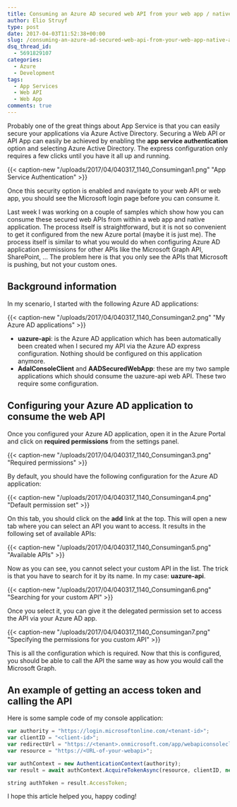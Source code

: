 ```yaml
---
title: Consuming an Azure AD secured web API from your web app / native app
author: Elio Struyf
type: post
date: 2017-04-03T11:52:38+00:00
slug: /consuming-an-azure-ad-secured-web-api-from-your-web-app-native-app/
dsq_thread_id:
  - 5691829107
categories:
  - Azure
  - Development
tags:
  - App Services
  - Web API
  - Web App
comments: true
---
```


Probably one of the great things about App Service is that you can easily secure your applications via Azure Active Directory. Securing a Web API or API App can easily be achieved by enabling the **app service authentication** option and selecting Azure Active Directory. The express configuration only requires a few clicks until you have it all up and running.

{{< caption-new "/uploads/2017/04/040317_1140_Consumingan1.png" "App Service Authentication" >}}

Once this security option is enabled and navigate to your web API or web app, you should see the Microsoft login page before you can consume it.

Last week I was working on a couple of samples which show how you can consume these secured web APIs from within a web app and native application. The process itself is straightforward, but it is not so convenient to get it configured from the new Azure portal (maybe it is just me). The process itself is similar to what you would do when configuring Azure AD application permissions for other APIs like the Microsoft Graph API, SharePoint, ... The problem here is that you only see the APIs that Microsoft is pushing, but not your custom ones.

## Background information

In my scenario, I started with the following Azure AD applications:

{{< caption-new "/uploads/2017/04/040317_1140_Consumingan2.png" "My Azure AD applications" >}}

*   **uazure-api**: is the Azure AD application which has been automatically been created when I secured my API via the Azure AD express configuration. Nothing should be configured on this application anymore.
*   **AdalConsoleClient** and **AADSecuredWebApp**: these are my two sample applications which should consume the uazure-api web API. These two require some configuration.

## Configuring your Azure AD application to consume the web API

Once you configured your Azure AD application, open it in the Azure Portal and click on **required permissions** from the settings panel.

{{< caption-new "/uploads/2017/04/040317_1140_Consumingan3.png" "Required permissions" >}}

By default, you should have the following configuration for the Azure AD application:

{{< caption-new "/uploads/2017/04/040317_1140_Consumingan4.png" "Default permission set" >}}

On this tab, you should click on the **add** link at the top. This will open a new tab where you can select an API you want to access. It results in the following set of available APIs:

{{< caption-new "/uploads/2017/04/040317_1140_Consumingan5.png" "Available APIs" >}}

Now as you can see, you cannot select your custom API in the list. The trick is that you have to search for it by its name. In my case: **uazure-api**.

{{< caption-new "/uploads/2017/04/040317_1140_Consumingan6.png" "Searching for your custom API" >}}

Once you select it, you can give it the delegated permission set to access the API via your Azure AD app.

{{< caption-new "/uploads/2017/04/040317_1140_Consumingan7.png" "Specifying the permissions for you custom API" >}}

This is all the configuration which is required. Now that this is configured, you should be able to call the API the same way as how you would call the Microsoft Graph.

## An example of getting an access token and calling the API

Here is some sample code of my console application:

```javascript
var authority = "https://login.microsoftonline.com/<tenant-id>";
var clientID = "<client-id>";
var redirectUrl = "https://<tenant>.onmicrosoft.com/app/webapiconsoleclient";
var resource = "https://<URL-of-your-webapi>";

var authContext = new AuthenticationContext(authority);
var result = await authContext.AcquireTokenAsync(resource, clientID, new Uri(redirectUrl), new PlatformParameters(PromptBehavior.Always));

string authToken = result.AccessToken;
```

I hope this article helped you, happy coding!
